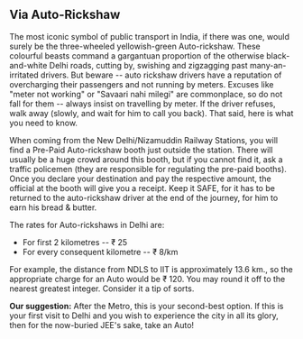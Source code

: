 ##  Via Auto-Rickshaw

The most iconic symbol of public transport in India, if there was one, would surely be the three-wheeled yellowish-green Auto-rickshaw. These colourful beasts command a gargantuan proportion of the otherwise black-and-white Delhi roads, cutting by, swishing and zigzagging past many-an-irritated drivers. But beware -- auto rickshaw drivers have a reputation of overcharging their passengers and not running by meters. Excuses like "meter not working" or "Savaari nahi milegi" are commonplace, so do not fall for them -- always insist on travelling by meter. If the driver refuses, walk away (slowly, and wait for him to call you back). That said, here is what you need to know.

When coming from the New Delhi/Nizamuddin Railway Stations, you will find a Pre-Paid Auto-rickshaw booth just outside the station. There will usually be a huge crowd around this booth, but if you cannot find it, ask a traffic policemen (they are responsible for regulating the pre-paid booths). Once you declare your destination and pay the respective amount, the official at the booth will give you a receipt. Keep it SAFE, for it has to be returned to the auto-rickshaw driver at the end of the journey, for him to earn his bread & butter.

The rates for Auto-rickshaws in Delhi are:

 - For first 2 kilometres -- &#8377; 25
 - For every consequent kilometre -- &#8377; 8/km

For example, the distance from NDLS to IIT is approximately 13.6 km., so the appropriate charge for an Auto would be &#8377; 120. You may round it off to the nearest greatest integer. Consider it a tip of sorts.

**Our suggestion:** After the Metro, this is your second-best option. If this is your first visit to Delhi and you wish to experience the city in all its glory, then for the now-buried JEE's sake, take an Auto!
